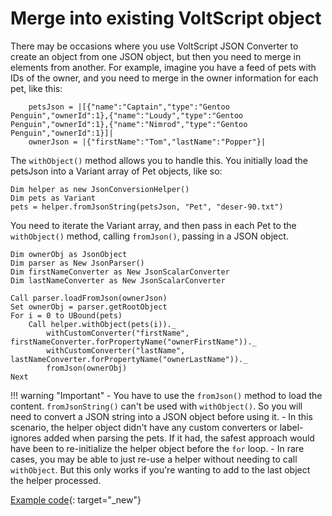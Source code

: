 # Merge into existing VoltScript object

There may be occasions where you use VoltScript JSON Converter to create an object from one JSON object, but then you need to merge in elements from another. For example, imagine you have a feed of pets with IDs of the owner, and you need to merge in the owner information for each pet, like this:

```vbscript
    petsJson = |[{"name":"Captain","type":"Gentoo Penguin","ownerId":1},{"name":"Loudy","type":"Gentoo Penguin","ownerId":1},{"name":"Nimrod","type":"Gentoo Penguin","ownerId":1}]|
    ownerJson = |{"firstName":"Tom","lastName":"Popper"}|
```

The `withObject()` method allows you to handle this. You initially load the petsJson into a Variant array of Pet objects, like so:

```vbscript
Dim helper as new JsonConversionHelper()
Dim pets as Variant
pets = helper.fromJsonString(petsJson, "Pet", "deser-90.txt")
```

You need to iterate the Variant array, and then pass in each Pet to the `withObject()` method, calling `fromJson()`, passing in a JSON object.

```vbscript
Dim ownerObj as JsonObject
Dim parser as New JsonParser()
Dim firstNameConverter as New JsonScalarConverter
Dim lastNameConverter as New JsonScalarConverter

Call parser.loadFromJson(ownerJson)
Set ownerObj = parser.getRootObject
For i = 0 to UBound(pets)
    Call helper.withObject(pets(i))._
        withCustomConverter("firstName", firstNameConverter.forPropertyName("ownerFirstName"))._
        withCustomConverter("lastName", lastNameConverter.forPropertyName("ownerLastName"))._
        fromJson(ownerObj)
Next
```

!!! warning "Important"
    - You have to use the `fromJson()` method to load the content. `fromJsonString()` can't be used with `withObject()`. So you will need to convert a JSON string into a JSON object before using it.
    - In this scenario, the helper object didn't have any custom converters or label-ignores added when parsing the pets. If it had, the safest approach would have been to re-initialize the helper object before the `for` loop.
    - In rare cases, you may be able to just re-use a helper without needing to call `withObject`. But this only works if you're wanting to add to the last object the helper processed.

[Example code](../../assets/example_code/deser-90.txt){: target="_new"}